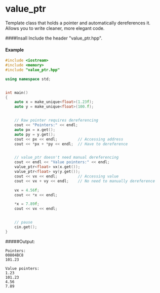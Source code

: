 # value_ptr
Template class that holds a pointer and automatically dereferences it.
Allows you to write cleaner, more elegant code.


####Insall
Include the header "value_ptr.hpp".


#### Example
```c++
#include <iostream>
#include <memory>
#include "value_ptr.hpp"

using namespace std;


int main()
{
	auto x = make_unique<float>(1.23f);
	auto y = make_unique<float>(100.f);


	// Raw pointer requires dereferencing
	cout << "Pointers:" << endl;
	auto px = x.get();
	auto py = y.get();
	cout << px << endl;			// Accessing address
	cout << *px + *py << endl;	// Have to dereference


	// value_ptr doesn't need manual dereferencing
	cout << endl << "Value pointers:" << endl;
	value_ptr<float> vx(x.get());
	value_ptr<float> vy(y.get());
	cout << vx << endl;			// Accessing value
	cout << vx + vy << endl;	// No need to manually dereference

	vx = 4.56f;
	cout << *x << endl;

	*x = 7.89f;
	cout << vx << endl;


	// pause
	cin.get();
}
```

#####Output:
```
Pointers:
00804BC8
101.23

Value pointers:
1.23
101.23
4.56
7.89
```
